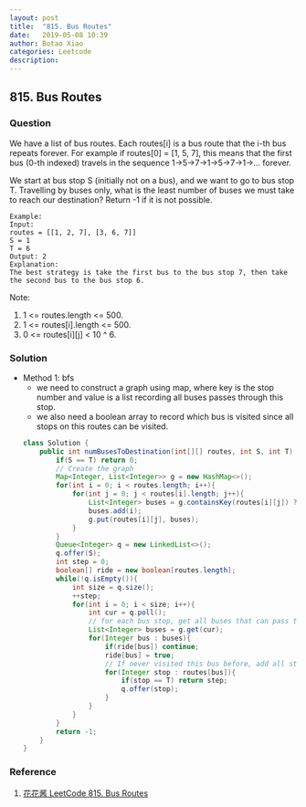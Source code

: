 ```yaml
---
layout: post
title:  "815. Bus Routes"
date:   2019-05-08 10:39
author: Botao Xiao
categories: Leetcode
description:
---
```

## 815. Bus Routes

### Question
We have a list of bus routes. Each routes[i] is a bus route that the i-th bus repeats forever. For example if routes[0] = [1, 5, 7], this means that the first bus (0-th indexed) travels in the sequence 1->5->7->1->5->7->1->... forever.

We start at bus stop S (initially not on a bus), and we want to go to bus stop T. Travelling by buses only, what is the least number of buses we must take to reach our destination? Return -1 if it is not possible.

```
Example:
Input:
routes = [[1, 2, 7], [3, 6, 7]]
S = 1
T = 6
Output: 2
Explanation:
The best strategy is take the first bus to the bus stop 7, then take the second bus to the bus stop 6.
```

Note:
1. 1 <= routes.length <= 500.
2. 1 <= routes[i].length <= 500.
3. 0 <= routes[i][j] < 10 ^ 6.

### Solution
* Method 1: bfs
  * we need to construct a graph using map, where key is the stop number and value is a list recording all buses passes through this stop.
  * we also need a boolean array to record which bus is visited since all stops on this routes can be visited.
  ```Java
  class Solution {
      public int numBusesToDestination(int[][] routes, int S, int T) {
          if(S == T) return 0;
          // Create the graph
          Map<Integer, List<Integer>> g = new HashMap<>();
          for(int i = 0; i < routes.length; i++){
              for(int j = 0; j < routes[i].length; j++){
                  List<Integer> buses = g.containsKey(routes[i][j]) ? g.get(routes[i][j]): new ArrayList<>();
                  buses.add(i);
                  g.put(routes[i][j], buses);
              }
          }
          Queue<Integer> q = new LinkedList<>();
          q.offer(S);
          int step = 0;
          boolean[] ride = new boolean[routes.length];
          while(!q.isEmpty()){
              int size = q.size();
              ++step;
              for(int i = 0; i < size; i++){
                  int cur = q.poll();
                  // for each bus stop, get all buses that can pass through this stop
                  List<Integer> buses = g.get(cur);
                  for(Integer bus : buses){
                      if(ride[bus]) continue;
                      ride[bus] = true;
                      // If never visited this bus before, add all stops of this bus to the queue.
                      for(Integer stop : routes[bus]){
                          if(stop == T) return step;
                          q.offer(stop);
                      }
                  }
              }
          }
          return -1;
      }
  }
  ```

### Reference
1. [花花酱 LeetCode 815. Bus Routes](http://zxi.mytechroad.com/blog/graph/leetcode-815-bus-routes/)
